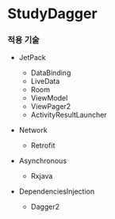 # StudyDagger

### 적용 기술
- JetPack
  - DataBinding
  - LiveData
  - Room
  - ViewModel
  - ViewPager2
  - ActivityResultLauncher

- Network
  - Retrofit

- Asynchronous
  - Rxjava

- DependenciesInjection
  - Dagger2